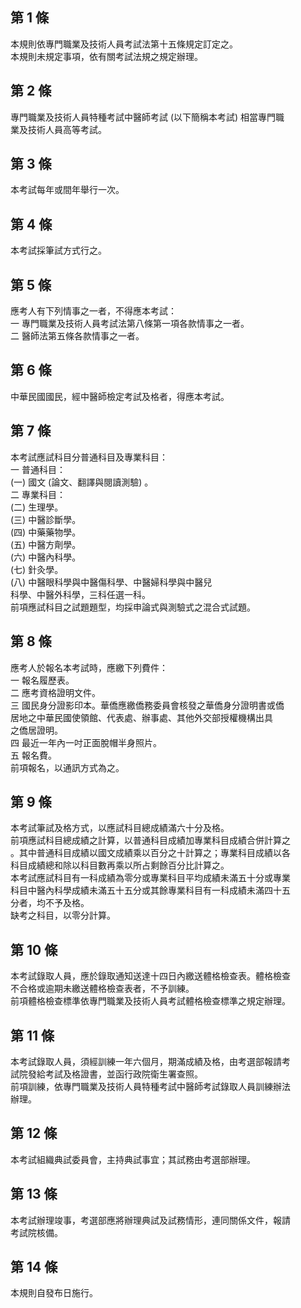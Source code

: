 第 1 條
-------
本規則依專門職業及技術人員考試法第十五條規定訂定之。  
本規則未規定事項，依有關考試法規之規定辦理。

第 2 條
-------
專門職業及技術人員特種考試中醫師考試 (以下簡稱本考試) 相當專門職  
業及技術人員高等考試。

第 3 條
-------
本考試每年或間年舉行一次。

第 4 條
-------
本考試採筆試方式行之。

第 5 條
-------
應考人有下列情事之一者，不得應本考試：  
一  專門職業及技術人員考試法第八條第一項各款情事之一者。  
二  醫師法第五條各款情事之一者。

第 6 條
-------
中華民國國民，經中醫師檢定考試及格者，得應本考試。

第 7 條
-------
本考試應試科目分普通科目及專業科目：  
一  普通科目：  
 (一) 國文 (論文、翻譯與閱讀測驗) 。  
二  專業科目：  
 (二) 生理學。  
 (三) 中醫診斷學。  
 (四) 中藥藥物學。  
 (五) 中醫方劑學。  
 (六) 中醫內科學。  
 (七) 針灸學。  
 (八) 中醫眼科學與中醫傷科學、中醫婦科學與中醫兒  
科學、中醫外科學，三科任選一科。  
前項應試科目之試題題型，均採申論式與測驗式之混合式試題。

第 8 條
-------
應考人於報名本考試時，應繳下列費件：  
一  報名履歷表。  
二  應考資格證明文件。  
三  國民身分證影印本。華僑應繳僑務委員會核發之華僑身分證明書或僑  
    居地之中華民國使領館、代表處、辦事處、其他外交部授權機構出具  
    之僑居證明。  
四  最近一年內一吋正面脫帽半身照片。  
五  報名費。  
前項報名，以通訊方式為之。

第 9 條
-------
本考試筆試及格方式，以應試科目總成績滿六十分及格。  
前項應試科目總成績之計算，以普通科目成績加專業科目成績合併計算之  
。其中普通科目成績以國文成績乘以百分之十計算之；專業科目成績以各  
科目成績總和除以科目數再乘以所占剩餘百分比計算之。  
本考試應試科目有一科成績為零分或專業科目平均成績未滿五十分或專業  
科目中醫內科學成績未滿五十五分或其餘專業科目有一科成績未滿四十五  
分者，均不予及格。  
缺考之科目，以零分計算。

第 10 條
--------
本考試錄取人員，應於錄取通知送達十四日內繳送體格檢查表。體格檢查  
不合格或逾期未繳送體格檢查表者，不予訓練。  
前項體格檢查標準依專門職業及技術人員考試體格檢查標準之規定辦理。

第 11 條
--------
本考試錄取人員，須經訓練一年六個月，期滿成績及格，由考選部報請考  
試院發給考試及格證書，並函行政院衛生署查照。  
前項訓練，依專門職業及技術人員特種考試中醫師考試錄取人員訓練辦法  
辦理。

第 12 條
--------
本考試組織典試委員會，主持典試事宜；其試務由考選部辦理。

第 13 條
--------
本考試辦理竣事，考選部應將辦理典試及試務情形，連同關係文件，報請  
考試院核備。

第 14 條
--------
本規則自發布日施行。

